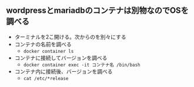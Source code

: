 ## wordpressとmariadbのコンテナは別物なのでOSを調べる
- ターミナルを2こ開ける。次からのを別々にする
- コンテナの名前を調べる
  - `docker container ls`
- コンテナに接続してバージョンを調べる
  - `docker container exec -it コンテナ名 /bin/bash`
- コンテナ内に接続後、バージョンを調べる
  - `cat /etc/*release`
